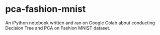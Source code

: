 # pca-fashion-mnist
An iPython notebook written and ran on Google Colab about conducting Decision Tree and PCA on Fashion MNIST dataset.
